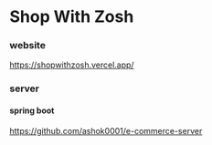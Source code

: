 # Shop With Zosh

### website
https://shopwithzosh.vercel.app/

### server
#### spring boot
https://github.com/ashok0001/e-commerce-server




